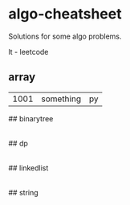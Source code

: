 # algo-cheatsheet

Solutions for some algo problems.

lt - leetcode

## array 
<table>
<tr><td>1001</td><td>something</td><td><a -href="array/1001_something.py">py</a></td></tr>
</table>
## binarytree 
<table>
</table>
## dp 
<table>
</table>
## linkedlist 
<table>
</table>
## string 
<table>
</table>

